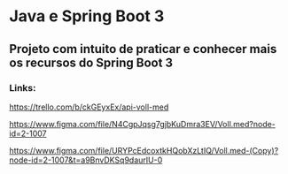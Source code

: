 # Java e Spring Boot 3

## Projeto com intuito de praticar e conhecer mais os recursos do Spring Boot 3

### Links:

https://trello.com/b/ckGEyxEx/api-voll-med

https://www.figma.com/file/N4CgpJqsg7gjbKuDmra3EV/Voll.med?node-id=2-1007

https://www.figma.com/file/URYPcEdcoxtkHQobXzLtIQ/Voll.med-(Copy)?node-id=2-1007&t=a9BnvDKSq9daurIU-0
